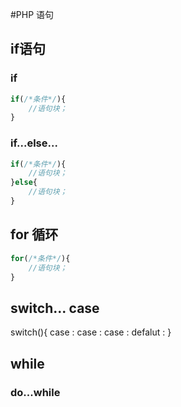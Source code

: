 #PHP 语句
## if语句
### if
```php
if(/*条件*/){
    //语句块；
}
```
### if...else...
```php
if(/*条件*/){
    //语句块；
}else{
    //语句块；
}
```
## for 循环
```php
for(/*条件*/){
    //语句块；
}
```
## switch... case
switch(){
case :
case :
case :
defalut :
}
## while
### do...while
